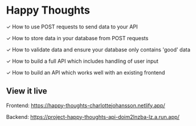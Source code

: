 # Happy Thoughts

✓ How to use POST requests to send data to your API

✓ How to store data in your database from POST requests

✓ How to validate data and ensure your database only contains 'good' data

✓ How to build a full API which includes handling of user input

✓ How to build an API which works well with an existing frontend


## View it live

Frontend: https://happy-thoughts-charlottejohansson.netlify.app/

Backend: https://project-happy-thoughts-api-doim2lnzba-lz.a.run.app/
